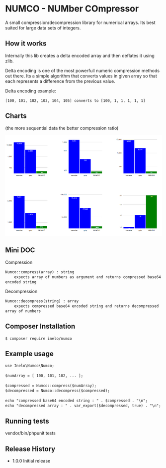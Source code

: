 NUMCO - NUMber COmpressor
=========

A small compression/decompression library for numerical arrays.
Its best suited for large data sets of integers.
## How it works
Internally this lib creates a delta encoded array and then deflates it using zlib.

Delta encoding is one of the most powerfull numeric compression methods out there.
Its a simple algorithm that converts values in given array so that each represents a difference from the previous value.

Delta encoding example:

```
[100, 101, 102, 103, 104, 105] converts to [100, 1, 1, 1, 1, 1]
```

## Charts

(the more sequential data the better compression ratio)

![charts](https://github.com/inelo/numco-node/blob/master/numco_charts.png)

## Mini DOC
Compression
```
Numco::compress(array) : string
    expects array of numbers as argument and returns compressed base64 encoded string
```
Decompression
```
Numco::decompress(string) : array
    expects compressed base64 encoded string and returns decompressed array of numbers
```
## Composer Installation
```
$ composer require inelo/numco
```

## Example usage
```
use Inelo\Numco\Numco;

$numArray = [ 100, 101, 102, ... ];

$compressed = Numco::compress($numArray);
$decompressed = Numco::decompress($compressed);

echo "compressed base64 encoded string : " . $compressed . "\n";
echo "decompressed array : " . var_export($decompressed, true) . "\n";
```

## Running tests

vendor/bin/phpunit tests  

## Release History

* 1.0.0 Initial release
